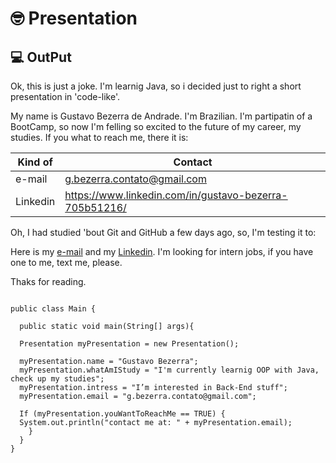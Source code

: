 
# 🤓 Presentation


## 💻 OutPut

Ok, this is just a joke. I'm learnig Java, so i decided just to right a short presentation in 'code-like'.

My name is Gustavo Bezerra de Andrade. I'm Brazilian. I'm partipatin of a BootCamp, so now I'm felling so excited to the future of my career, my studies. If you what to reach me, there it is:

|Kind of| Contact |
|------|--------|
|e-mail|g.bezerra.contato@gmail.com|
|Linkedin|https://www.linkedin.com/in/gustavo-bezerra-705b51216/|

Oh, I had studied 'bout Git and GitHub a few days ago, so, I'm testing it to:

Here is my [e-mail](g.bezerra.contato@gmail.com)
 and my [Linkedin](https://www.linkedin.com/in/gustavo-bezerra-705b51216/). I'm looking for intern jobs, if you have one to me, text me, please.

 Thaks for reading.

```

public class Main {

  public static void main(String[] args){

  Presentation myPresentation = new Presentation();
  
  myPresentation.name = "Gustavo Bezerra";
  myPresentation.whatAmIStudy = "I'm currently learnig OOP with Java, check up my studies";
  myPresentation.intress = "I’m interested in Back-End stuff";
  myPresentation.email = "g.bezerra.contato@gmail.com";
  
  If (myPresentation.youWantToReachMe == TRUE) {
  System.out.println("contact me at: " + myPresentation.email);
    }
  }
}

```
